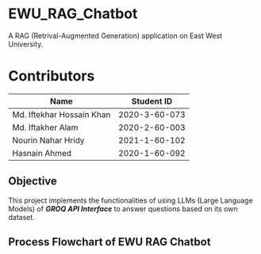 # EWU_RAG_Chatbot
A RAG (Retrival-Augmented Generation) application on East West University.

# Contributors
| Name                                 | Student ID            | 
| ------------------                   | ----------            |
| Md. Iftekhar Hossain Khan            | 2020-3-60-073         |
| Md. Iftakher Alam                    | 2020-2-60-003         |
| Nourin Nahar Hridy                   | 2021-1-60-102         |
| Hasnain Ahmed                        | 2020-1-60-092         |


## Objective
This project implements the functionalities of using LLMs (Large Language Models) of ***GROQ API Interface*** to answer questions based on its own dataset. 

## Process Flowchart of EWU RAG Chatbot


